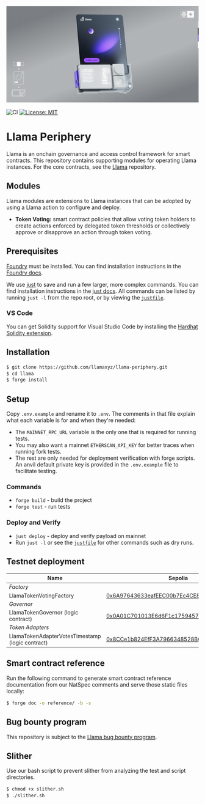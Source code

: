 ![Llama](.github/assets/llama-banner.png)

![CI](https://github.com/llamaxyz/llama-periphery/actions/workflows/ci.yml/badge.svg)
[![License: MIT](https://img.shields.io/badge/License-MIT-yellow.svg)](https://opensource.org/licenses/MIT)

# Llama Periphery

Llama is an onchain governance and access control framework for smart contracts.
This repository contains supporting modules for operating Llama instances.
For the core contracts, see the [Llama](https://github.com/llamaxyz/llama)
repository.

## Modules

Llama modules are extensions to Llama instances that can be adopted by using a Llama action to configure and deploy.

- **Token Voting:** smart contract policies that allow voting token holders to create actions enforced by delegated token thresholds or collectively approve or disapprove an action through token voting.

## Prerequisites

[Foundry](https://github.com/foundry-rs/foundry) must be installed.
You can find installation instructions in the [Foundry docs](https://book.getfoundry.sh/getting-started/installation).

We use [just](https://github.com/casey/just) to save and run a few larger, more complex commands.
You can find installation instructions in the [just docs](https://just.systems/man/en/).
All commands can be listed by running `just -l` from the repo root, or by viewing the [`justfile`](https://github.com/llamaxyz/llama-periphery/blob/main/justfile).

### VS Code

You can get Solidity support for Visual Studio Code by installing the [Hardhat Solidity extension](https://github.com/NomicFoundation/hardhat-vscode).

## Installation

```sh
$ git clone https://github.com/llamaxyz/llama-periphery.git
$ cd llama
$ forge install
```

## Setup

Copy `.env.example` and rename it to `.env`.
The comments in that file explain what each variable is for and when they're needed:

- The `MAINNET_RPC_URL` variable is the only one that is required for running tests.
- You may also want a mainnet `ETHERSCAN_API_KEY` for better traces when running fork tests.
- The rest are only needed for deployment verification with forge scripts. An anvil default private key is provided in the `.env.example` file to facilitate testing.

### Commands

- `forge build` - build the project
- `forge test` - run tests

### Deploy and Verify

- `just deploy` - deploy and verify payload on mainnet
- Run `just -l` or see the [`justfile`](https://github.com/llamaxyz/llama-periphery/blob/main/justfile) for other commands such as dry runs.

## Testnet deployment

| Name                                             | Sepolia                                                                                                                       |
| ------------------------------------------------ | ----------------------------------------------------------------------------------------------------------------------------- |
|_Factory_|
| LlamaTokenVotingFactory                          | [0x6A97643633eafEEC00b7Ec4CE84269203645aaBC](https://sepolia.etherscan.io/address/0x6A97643633eafEEC00b7Ec4CE84269203645aaBC) |
|_Governor_|
| LlamaTokenGovernor (logic contract)              | [0x0A01C701013E6d6F1c1759457324303Bf25CC7E3](https://sepolia.etherscan.io/address/0x0A01C701013E6d6F1c1759457324303Bf25CC7E3) |
|_Token Adapters_|
| LlamaTokenAdapterVotesTimestamp (logic contract) | [0x8CCe1b824EfF3A7966348528B6951A84eC0541A5](https://sepolia.etherscan.io/address/0x8CCe1b824EfF3A7966348528B6951A84eC0541A5) |     

## Smart contract reference

Run the following command to generate smart contract reference documentation from our NatSpec comments and serve those static files locally:

```sh
$ forge doc -o reference/ -b -s
```
## Bug bounty program

This repository is subject to the [Llama bug bounty program](https://github.com/llamaxyz/llama/blob/main/README.md#bug-bounty-program).

## Slither

Use our bash script to prevent slither from analyzing the test and script directories.

```sh
$ chmod +x slither.sh
$ ./slither.sh
```